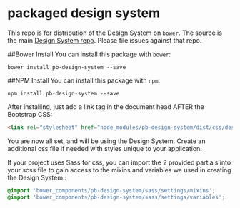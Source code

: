 # packaged design system

This repo is for distribution of the Design System on `bower`. The source is the main [Design System repo](https://github.com/PBGUX/designsystem-3/tree/master). Please file issues against that repo.

##Bower Install
You can install this package with `bower`:

```shell
bower install pb-design-system --save
```

##NPM Install
You can install this package with `npm`:

```shell
npm install pb-design-system --save
```

After installing, just add a link tag in the document head AFTER the Bootstrap CSS:

```html
<link rel="stylesheet" href="node_modules/pb-design-system/dist/css/design_system.css">
```

You are now all set, and will be using the Design System.  Create an additional css file if needed with styles unique to your application.

If your project uses Sass for css, you can import the 2 provided partials into your scss file to gain access to the mixins and variables we used in creating the Design System.:

```scss
@import 'bower_components/pb-design-system/sass/settings/mixins';
@import 'bower_components/pb-design-system/sass/settings/variables';
```
